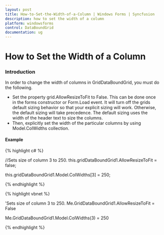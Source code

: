 ```yaml
---
layout: post
title: How-to-Set-the-Width-of-a-Column | Windows Forms | Syncfusion
description: how to set the width of a column
platform: windowsforms
control: DataBoundGrid
documentation: ug
---
```


# How to Set the Width of a Column

### Introduction

In order to change the width of columns in GridDataBoundGrid, you must do the following.

* Set the property grid.AllowResizeToFit to False. This can be done once in the forms constructor or Form.Load event. It will turn off the grids default sizing behavior so that your explicit sizing will work. Otherwise, the default sizing will take precedence. The default sizing uses the width of the header text to size the columns. 
* Then, explicitly set the width of the particular columns by using Model.ColWidths collection.

#### Example

{% highlight c# %}



//Sets size of column 3 to 250.
this.gridDataBoundGrid1.AllowResizeToFit = false;

this.gridDataBoundGrid1.Model.ColWidths[3] = 250; 


{% endhighlight %}

{% highlight vbnet %}



'Sets size of column 3 to 250.
Me.GridDataBoundGrid1.AllowResizeToFit = False

Me.GridDataBoundGrid1.Model.ColWidths(3) = 250 


{% endhighlight %}

